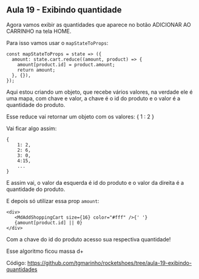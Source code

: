 ## Aula 19 - Exibindo quantidade

Agora vamos exibir as quantidades que aparece no botão ADICIONAR AO CARRINHO na tela HOME.

Para isso vamos usar o `mapStateToProps`:

```
const mapStateToProps = state => ({
  amount: state.cart.reduce((amount, product) => {
    amount[product.id] = product.amount;
    return amount;
  }, {}),
});
```

Aqui estou criando um objeto, que recebe vários valores, na verdade ele é uma mapa, com chave e valor, a chave é o id do produto e o valor é a quantidade do produto.

Esse reduce vai retornar um objeto com os valores: { 1 : 2 }

Vai ficar algo assim: 
```
{ 
	1: 2,
	2: 6,
	3: 0,
	4:15,
	...
}
```

E assim vai, o valor da esquerda é id do produto e o valor da direita é a quantidade do produto.

E depois só utilizar essa prop `amount`:

```
<div>
   <MdAddShoppingCart size={16} color="#fff" />{' '}
   {amount[product.id] || 0}
</div>
```
Com a chave do id do produto acesso sua respectiva quantidade!

Esse algoritmo ficou massa d+

Código: [https://github.com/tgmarinho/rocketshoes/tree/aula-19-exibindo-quantidades ](https://github.com/tgmarinho/rocketshoes/tree/aula-19-exibindo-quantidades )